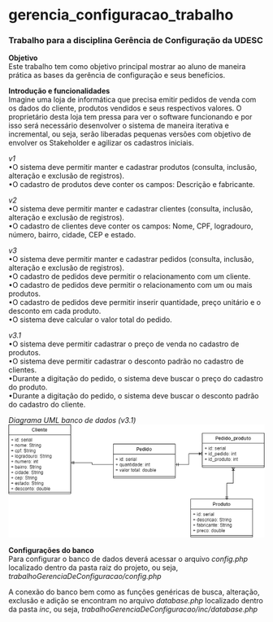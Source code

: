 # gerencia_configuracao_trabalho

### Trabalho para a disciplina Gerência de Configuração da UDESC

**Objetivo**  
Este trabalho tem como objetivo principal mostrar ao aluno de maneira prática as bases da
gerência de configuração e seus benefícios.

**Introdução e funcionalidades**  
Imagine uma loja de informática que precisa emitir pedidos de venda com os dados do cliente,
produtos vendidos e seus respectivos valores. O proprietário desta loja tem pressa para ver o
software funcionando e por isso será necessário desenvolver o sistema de maneira iterativa e
incremental, ou seja, serão liberadas pequenas versões com objetivo de envolver os Stakeholder
e agilizar os cadastros iniciais.

*v1*  
•O sistema deve permitir manter e cadastrar produtos (consulta, inclusão, alteração e exclusão
de registros).  
•O cadastro de produtos deve conter os campos: Descrição e fabricante.  

*v2*  
•O sistema deve permitir manter e cadastrar clientes (consulta, inclusão, alteração e exclusão
de registros).  
•O cadastro de clientes deve conter os campos: Nome, CPF, logradouro, número, bairro,
cidade, CEP e estado.  

*v3*  
•O sistema deve permitir manter e cadastrar pedidos (consulta, inclusão, alteração e exclusão
de registros).  
•O cadastro de pedidos deve permitir o relacionamento com um cliente.  
•O cadastro de pedidos deve permitir o relacionamento com um ou mais produtos.  
•O cadastro de pedidos deve permitir inserir quantidade, preço unitário e o desconto em cada
produto.  
•O sistema deve calcular o valor total do pedido.  

*v3.1*  
•O sistema deve permitir cadastrar o preço de venda no cadastro de produtos.  
•O sistema deve permitir cadastrar o desconto padrão no cadastro de clientes.  
•Durante a digitação do pedido, o sistema deve buscar o preço do cadastro do produto.  
•Durante a digitação do pedido, o sistema deve buscar o desconto padrão do cadastro do
cliente.  
  
*Diagrama UML banco de dados (v3.1)*  
![Screenshot](gerenciaConfig.png)

**Configurações do banco**  
Para configurar o banco de dados deverá acessar o arquivo *config.php* localizado dentro da pasta raiz do projeto, ou seja, *trabalhoGerenciaDeConfiguracao/config.php*  

A conexão do banco bem como as funções genéricas de busca, alteração, exclusão e adição se encontram no arquivo *database.php* localizado dentro da pasta *inc*, ou seja, *trabalhoGerenciaDeConfiguracao/inc/database.php*